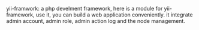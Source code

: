 yii-framwork: a php develment framework,
here is a module for yii-framework, use it, you can build a web application conveniently. it integrate admin account, admin role, admin action log and the node management.